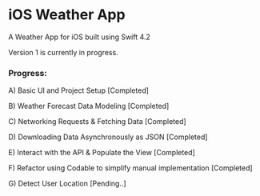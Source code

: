 # iOS Weather App

A Weather App for iOS built using Swift 4.2

Version 1 is currently in progress.

### Progress:


A) Basic UI and Project Setup [Completed]

B) Weather Forecast Data Modeling [Completed]

C) Networking Requests & Fetching Data [Completed]

D) Downloading Data Asynchronously as JSON [Completed]

E) Interact with the API & Populate the View [Completed]

F) Refactor using Codable to simplify manual implementation [Completed]

G) Detect User Location [Pending..]
